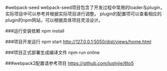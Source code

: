 #webpack-seed
	webpack-seed项目包含了开发过程中常用的loader与plugin，实际项目中可以参考并根据实际项目进行调整。
	plugin的配置项可以查看相应的plugin的npm网站，可以根据具体项目灵活设计。

###运行安装依赖
	npm install

###项目开发运行
	npm start
  http://127.0.0.1:5050/dist/views/home.html

###项目正式部署生成编译文件
	npm run online


###webpack2配置请参考项目
  https://github.com/lushijie/6to5
